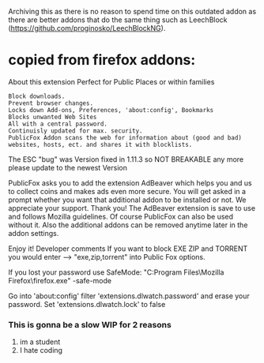 Archiving this as there is no reason to spend time on this outdated addon as there are better addons that do the same thing such as LeechBlock (https://github.com/proginosko/LeechBlockNG).





# copied from firefox addons:


About this extension
Perfect for Public Places or within families

    Block downloads.
    Prevent browser changes.
    Locks down Add-ons, Preferences, 'about:config', Bookmarks
    Blocks unwanted Web Sites
    All with a central password.
    Continuisly updated for max. security.
    PublicFox Addon scans the web for information about (good and bad) websites, hosts, ect. and shares it with blocklists.


The ESC "bug" was Version fixed in 1.11.3 so NOT BREAKABLE any more
please update to the newest Version

PublicFox asks you to add the extension AdBeaver which helps you and us to collect coins and makes ads even more secure. You will get asked in a prompt whether you want that additional addon to be installed or not. We appreciate your support. Thank you!
The AdBeaver extension is save to use and follows Mozilla guidelines.
Of course PublicFox can also be used without it. Also the additional addons can be removed anytime later in the addon settings.

Enjoy it!
Developer comments
If you want to block EXE ZIP and TORRENT you would enter --> "exe,zip,torrent" into Public Fox options.

If you lost your password use SafeMode:
"C:Program Files\Mozilla Firefox\firefox.exe" -safe-mode

Go into 'about:config' filter 'extensions.dlwatch.password' and erase your password.
Set 'extensions.dlwatch.lock' to false




### This is gonna be a slow WIP for 2 reasons
1. im a student
2. I hate coding
